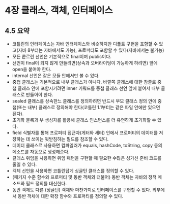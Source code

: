 # 4장 클래스, 객체, 인터페이스

## 4.5 요약
* 코틀린의 인터페이스는 자바 인터페이스와 비슷하지만 디폴트 구현을 포함할 수 있고(자바 8부터는 자바에서도 가능), 프로퍼티도 포함할 수 있다(자바에서는 불가능)
* 모든 콭르린 선언은 기본적으로 final이며 public이다.
* 선언이 final이 되지 않게 만들려면(상속과 오버라이딩이 가능하게 하려면) 앞에 open을 붙여야 한다.
* internal 선언은 같은 모듈 안에서만 볼 수 있다.
* 중첩 클래스는 기본적으로 내부 클래스가 아니다. 바깥쪽 클래스에 대한 참졸르 중첩 클래스 안에 포함시키려면 inner 키워드를 중첩 클래스 선언 앞에 붙여서 내부 클래스로 만들어야 한다.
* sealed 클래스를 상속한느 클래스를 정의하려면 반드시 부모 클래스 정의 안에 중첩(또는 내부) 클래스로 정의해야 한다(코틀린 1.1부터는 같은 파일 안에만 있으면 된다).
* 초기화 블록과 부 생성자를 활용해 클래스 인스턴스를 더 유연하게 초기화할 수 있다.
* field 식별자를 통해 프로퍼티 접근자(게터와 세터) 안에서 프로퍼티의 데이터를 저장하는 데 쓰이는 뒷받침하는 필드를 참조할 수 있다.
* 데이터 클래스르 사용하면 컴파일러가 equals, hashCode, toString, copy 등의 메소드를 자동으로 생성해준다.
* 클래스 위임을 사용하면 위임 패턴을 구현할 때 필요한 수많은 성가신 준비 코드를 줄일 수 있다.
* 객체 선언을 사용하면 코틀린답게 싱글턴 클래스를 정의할 수 있다.
* (패키지 수준 함수와 프로퍼티 및 동반 객체와 더불어) 동반 객체는 자바의 정적 메소드와 필드 정의를 대신한다.
* 동반 객체도 다른 (싱글턴) 객체와 마찬가지로 인터페이스를 구현할 수 있다. 외부에서 동반 객체에 대한 확장 함수와 프로퍼티를 정의할 수 있다.